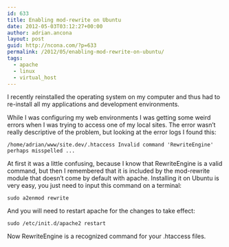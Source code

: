 ```yaml
---
id: 633
title: Enabling mod-rewrite on Ubuntu
date: 2012-05-03T03:12:27+00:00
author: adrian.ancona
layout: post
guid: http://ncona.com/?p=633
permalink: /2012/05/enabling-mod-rewrite-on-ubuntu/
tags:
  - apache
  - linux
  - virtual_host
---
```

I recently reinstalled the operating system on my computer and thus had to re-install all my applications and development environments.

While I was configuring my web environments I was getting some weird errors when I was trying to access one of my local sites. The error wasn&#8217;t really descriptive of the problem, but looking at the error logs I found this:

```
/home/adrian/www/site.dev/.htaccess Invalid command 'RewriteEngine' perhaps misspelled ...
```

At first it was a little confusing, because I know that RewriteEngine is a valid command, but then I remembered that it is included by the mod-rewrite module that doesn&#8217;t come by default with apache. Installing it on Ubuntu is very easy, you just need to input this command on a terminal:

```
sudo a2enmod rewrite
```

And you will need to restart apache for the changes to take effect:

```
sudo /etc/init.d/apache2 restart
```

Now RewriteEngine is a recognized command for your .htaccess files.

<!--more-->
